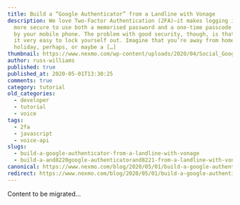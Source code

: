 ```yaml
---
title: Build a “Google Authenticator” from a Landline with Vonage
description: We love Two-Factor Authentication (2FA)—it makes logging in so much
  more secure to use both a memorised password and a one-time passcode generated
  by your mobile phone. The problem with good security, though, is that it makes
  it very easy to lock yourself out. Imagine that you’re away from home—on
  holiday, perhaps, or maybe a […]
thumbnail: https://www.nexmo.com/wp-content/uploads/2020/04/Social_Google-Authenticator_1200x627.png
author: russ-williams
published: true
published_at: 2020-05-01T13:30:25
comments: true
category: tutorial
old_categories:
  - developer
  - tutorial
  - voice
tags:
  - 2fa
  - javascript
  - voice-api
slugs:
  - build-a-google-authenticator-from-a-landline-with-vonage
  - build-a-and8220google-authenticatorand8221-from-a-landline-with-vonage
canonical: https://www.nexmo.com/blog/2020/05/01/build-a-google-authenticator-from-a-landline-with-vonage
redirect: https://www.nexmo.com/blog/2020/05/01/build-a-google-authenticator-from-a-landline-with-vonage
---
```

Content to be migrated...